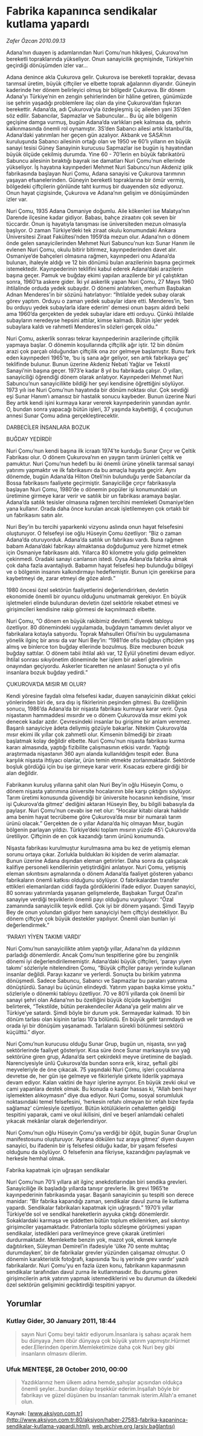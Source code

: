 # Fabrika kapanınca sendikalar kutlama yapardı

*Zafer Özcan 2010.09.13*

<div class="news-detail-text-todays">
 <div>
 </div>
 <div>
 </div>
 <div id="newsSpot">
  <font class="detail-spot">
   Adana’nın duayen iş adamlarından Nuri Çomu’nun hikâyesi, Çukurova’nın bereketli topraklarında yükseliyor. Onun sanayicilik geçmişinde, Türkiye’nin geçirdiği dönüşümden izler var...
  </font>
 </div>
 <div id="newsText">
  <font class="detail-text">
   <p>
    <p class="MsoNormal">
     Adana denince akla Çukurova gelir. Çukurova ise bereketli topraklar, devasa tarımsal üretim, büyük çiftçiler ve elbette toprak ağalarının diyarıdır. Güneyin kaderinde her dönem belirleyici olmuş bir bölgedir Çukurova. Bir dönem Adana’yı Türkiye’nin en zengin şehirlerinden bir hâline getiren, günümüzde ise şehrin yaşadığı problemlere ilaç olan da yine Çukurova’dan fışkıran berekettir. Adana’da, adı Çukurova’yla özdeşleşmiş üç aileden yani 3S’den söz edilir. Sabancılar, Sapmazlar ve Sabuncular… Bu üç aile bölgenin geçişine damga vurmuş, bugün Adana’da varlıkları pek kalmasa da, şehrin kalkınmasında önemli rol oynamıştır. 3S’den Sabancı ailesi artık İstanbul’da, Adana’daki yatırımları her geçen gün azalıyor. Akbank ve SASA’nın kuruluşunda Sabancı ailesinin ortağı olan ve 1950 ve 60’lı yılların en büyük sanayi tesisi Güney Sanayinin kurucusu Sapmazlar ise bugün iş hayatından büyük ölçüde çekilmiş durumda. Yine 60 - 70’lerin en büyük fabrikatörü Sabuncu ailesinin bıraktığı bayrak ise damatları Nuri Çomu’nun ellerinde yükseliyor. İş hayatına kayınpederi Mehmet Nuri Sabuncu’nun Akdeniz iplik fabrikasında başlayan Nuri Çomu, Adana sanayisi ve Çukurova tarımının yaşayan efsanelerinden. Güneyin bereketli topraklarına bir ömür vermiş, bölgedeki çiftçilerin gönlünde taht kurmuş bir duayenden söz ediyoruz. Onun hayat çizgisinde, Çukurova ve Adana’nın gelişim ve dönüşümünden izler var.
    </p>
    <p class="MsoNormal">
     Nuri Çomu, 1935 Adana Osmaniye doğumlu. Aile kökenleri ise Malatya’nın Darende ilçesine kadar gidiyor. Babası, bahçe ziraatını çok seven bir tüccardır. Onun iş hayatıyla tanışması ise üniversiteden mezun olmasıyla başlıyor. O zaman Türkiye’deki tek ziraat okulu konumundaki Ankara Üniversitesi Ziraat Fakültesi’nden 1959’da mezun olur. Adana’nın o dönem önde gelen sanayicilerinden Mehmet Nuri Sabuncu’nun kızı Sunar Hanım ile evlenen Nuri Çomu, okulu bitirir bitirmez, kayınpederinden davet alır. Osmaniye’de bahçeleri olmasına rağmen, kayınpederi onu Adana’da bulunan, ihaleyle aldığı ve 12 bin dönümü bulan arazilerinin başına geçirmek istemektedir. Kayınpederinin teklifini kabul ederek Adana’daki arazilerin başına geçer. Pamuk ve buğday ekimi yapılan arazilerde bir yıl çalıştıktan sonra, 1960’ta askere gider. İki yıl askerlik yapan Nuri Çomu, 27 Mayıs 1960 ihtilalinde orduda yedek subaydır. O dönemi anlatırken, merhum Başbakan Adnan Menderes’in bir sözünü hatırlatıyor: “İhtilalde yedek subay olarak görev yaptım. Orduyu o zaman yedek subaylar idare etti. Menderes’in, ‘ben bu orduyu yedek subaylarla idare ederim’ demesi onun başını aldırdı belki ama 1960’da gerçekten de yedek subaylar idare etti orduyu. Çünkü ihtilalde subayların neredeyse hepsini attılar, kimse kalmadı. Bütün işler yedek subaylara kaldı ve rahmetli Menderes’in sözleri gerçek oldu.”
    </p>
    <p class="MsoNormal">
     Nuri Çomu, askerlik sonrası tekrar kayınpederinin arazilerinde çiftçilik yapmaya başlar. O dönemin koşullarında çiftçilik ağır iştir. 12 bin dönüm arazi çok parçalı olduğundan çiftçilik ona zor gelmeye başlamıştır. Bunu fark eden kayınpederi 1965’te, ‘bu iş sana ağır geliyor, sen artık fabrikaya geç’ teklifinde bulunur. Bunun üzerine Akdeniz Nebati Yağlar ve Tekstil Sanayi’nin başına geçer. 1973’e kadar 8 yıl bu fabrikada çalışır. O yılları, sanayiciliği öğrendiği dönem olarak anlatıyor. Kayınpederi Mehmet Nuri Sabuncu’nun sanayicilikte bildiği her şeyi kendisine öğrettiğini söylüyor. 1973 yılı ise Nuri Çomu’nun hayatında bir dönüm noktası olur. Çok sevdiği eşi Sunar Hanım’ı amansız bir hastalık sonucu kaybeder. Bunun üzerine Nuri Bey artık kendi işini kurmaya karar vererek kayınpederinin yanından ayrılır. O, bundan sonra yapacağı bütün işleri, 37 yaşında kaybettiği, 4 çocuğunun annesi Sunar Çomu adına gerçekleştirecektir.
    </p>
    <p class="MsoNormal">
     DARBECİLER İNSANLARA BOZUK
    </p>
    <p class="MsoNormal">
     BUĞDAY YEDİRDİ!
    </p>
    <p class="MsoNormal">
     Nuri Çomu’nun kendi başına ilk icraatı 1974’te kurduğu Sunar Çırçır ve Çeltik Fabrikası olur. O dönem Çukurova’nın en yaygın tarım ürünleri çeltik ve pamuktur. Nuri Çomu’nun hedefi bu iki önemli ürüne yönelik tarımsal sanayi yatırımı yapmaktır ve ilk fabrikasını da bu amaçla hayata geçirir. Aynı dönemde, bugün Adana’da Hilton Oteli’nin bulunduğu yerde Sabancılar da Bossa fabrikasını faaliyete geçirmiştir. Sanayiciliğe çırçır fabrikasıyla başlayan Nuri Çomu, 1980’de o dönemin popüler işi konumundaki un üretimine girmeye karar verir ve satılık bir un fabrikası aramaya başlar. Adana’da satılık tesisler olmasına rağmen tercihini memleketi Osmaniye’den yana kullanır. Orada daha önce kurulan ancak işletilemeyen çok ortaklı bir un fabrikasını satın alır.
    </p>
    <p class="MsoNormal">
     Nuri Bey’in bu tercihi yaparkenki vizyonu aslında onun hayat felsefesini oluşturuyor. O felsefeyi ise oğlu Hüseyin Çomu özetliyor: “Biz o zaman Adana’da oturuyorduk. Adana’da satılık un fabrikası vardı. Buna rağmen babam Adana’daki fabrikayı almaktansa doğduğumuz yere hizmet etmek için Osmaniye fabrikasını aldı. Yıllarca 80 kilometre yolu gidip gelmekten çekinmedi. Oradaki sanayi canlansın istedi. Oysa Adana’da fabrika almak çok daha fazla avantajlıydı. Babamın hayat felsefesi hep bulunduğu bölgeyi ve o bölgenin insanını kalkındırmayı hedeflemiştir. Bunun için gerekirse para kaybetmeyi de, zarar etmeyi de göze alırdı.”
    </p>
    <p class="MsoNormal">
     1980 öncesi özel sektörün faaliyetlerini değerlendirirken, devletin ekonomide önemli bir oyuncu olduğunu unutmamak gerekiyor. En büyük işletmeleri elinde bulunduran devletin özel sektörle rekabet etmesi ve girişimcileri kendisine rakip görmesi de kaçınılmazdı elbette.
    </p>
    <p class="MsoNormal">
     Nuri Çomu, “O dönem en büyük rakibimiz devletti.” diyerek tabloyu özetliyor. 80 dönemindeki uygulamada, buğdayın tamamını devlet alıyor ve fabrikalara kotayla satıyordu. Toprak Mahsulleri Ofisi’nin bu uygulamasına yönelik ilginç bir anısı da var Nuri Bey’in: “1981’de ofis buğdayı çiftçiden yaş almış ve binlerce ton buğday ellerinde bozulmuş. Bize mecburen bozuk buğday sattılar. O dönem tabii ihtilal aklı var, 12 Eylül yönetimi devam ediyor. İhtilal sonrası sıkıyönetim döneminde her işlem bir askerî görevlinin onayından geçiyordu. Askerler ticaretten ne anlasın! Sonuçta o yıl ofis insanlara bozuk buğday yedirdi.”
    </p>
    <p class="MsoNormal">
     ÇUKUROVA’DA MISIR MI OLUR?
    </p>
    <p class="MsoNormal">
     Kendi yöresine faydalı olma felsefesi kadar, duayen sanayicinin dikkat çekici yönlerinden biri de, sıra dışı iş fikirlerinin peşinden gitmesi. Bu özelliğinin sonucu, 1986’da Adana’da bir nişasta fabrikası kurmaya karar verir. Oysa nişastanın hammaddesi mısırdır ve o dönem Çukurova’da mısır ekimi yok denecek kadar azdır. Çevresindeki insanlar bu girişime bir anlam veremez. Başarılı sanayiciye âdeta deliymiş gözüyle bakarlar. Nitekim Çukurova’da mısır ekimi ilk yıllar çok zahmetli olur. Kimsenin bilmediği bir ziraatı başlatmak kolay değildir elbette. Nuri Çomu’nun nişasta fabrikası kurma kararı almasında, yaptığı fizibilite çalışmasının etkisi vardır. Yaptığı araştırmada nişastanın 360 ayrı alanda kullanıldığını tespit eder. Buna karşılık nişasta ihtiyacı olanlar, ürün temin etmekte zorlanmaktadır. Sektörde boşluk gördüğü için bu işe girmeye karar verir. Kısacası ezbere girdiği bir alan değildir.
    </p>
    <p class="MsoNormal">
     Fabrikanın kuruluş yıllarına şahit olan Nuri Bey’in oğlu Hüseyin Çomu, o dönem nişasta yatırımına üniversite hocalarının bile karşı çıktığını söylüyor. Tarım üretimi konusunda güvendiği bir üniversite hocasının kendisine, ‘mısır işi Çukurova’da gitmez’ dediğini aktaran Hüseyin Bey, bu bilgili babasıyla da paylaşır. Nuri Çomu’nun cevabı ise net olur: “Hocalar kitabi olarak haklıdır ama benim hayat tecrübeme göre Çukurova’da mısır bir numaralı tarım ürünü olacak.” Gerçekten de o yıllar Adana’da hiç olmayan Mısır, bugün bölgenin parlayan yıldızı. Türkiye’deki toplam mısırın yüzde 45’i Çukurova’da üretiliyor. Çiftçinin de en çok kazandığı tarım ürünü konumunda.
    </p>
    <p class="MsoNormal">
     Nişasta fabrikası kurulmuştur kurulmasına ama bu kez de yetişmiş eleman sorunu ortaya çıkar. Zorlukla buldukları iki kişiden de verim alamazlar. Bunun üzerine Adana dışından eleman getirirler. Daha sonra da çalışacak kalifiye personeli kendilerinin yetiştirdiğini anlatıyor. Nuri Çomu, yetişmiş eleman sıkıntısını aşmalarında o dönem Adana’da faaliyet gösteren yabancı fabrikaların önemli katkısı olduğunu söylüyor. O fabrikalardan transfer ettikleri elemanlardan ciddi fayda gördüklerini ifade ediyor. Duayen sanayici, 80 sonrası yatırımlarda yaşanan gelişmelerde, Başbakan Turgut Özal’ın sanayiye verdiği teşviklerin önemli payı olduğunu vurguluyor: “Özal zamanında sanayicilik teşvik edildi. Çok iyi bir dönem yaşandı. Şimdi Tayyip Bey de onun yolundan gidiyor hem sanayiciyi hem çiftçiyi destekliyor. Bu dönem çiftçiye çok büyük destekler yapılıyor. Önemli olan bunları iyi değerlendirmek.”
    </p>
    <p class="MsoNormal">
     ‘PARAYI YİYEN TAKIMI VARDI’
    </p>
    <p class="MsoNormal">
     Nuri Çomu’nun sanayicilikte atılım yaptığı yıllar, Adana’nın da yıldızının parladığı dönemlerdir. Ancak Çomu’nun tespitlerine göre bu zenginlik dönemi iyi değerlendirilememiştir. Adana’daki büyük çiftçileri, ‘parayı yiyen takımı’ sözleriyle nitelendiren Çomu, “Büyük çiftçiler parayı yerinde kullanan insanlar değildi. Parayı kazanır ve yerlerdi. Sonuçta bu birikim yatırıma dönüşmedi. Sadece Sabuncu, Sabancı ve Sapmazlar bu paraları yatırıma dönüştürdü. Sanayi bu üçünün elindeydi. Yatırım yapan başka kimse yoktu.” sözleriyle o dönemki tabloyu özetliyor. 70 ve 80’li yıllarda çok önemli bir sanayi şehri olan Adana’nın bu özelliğini büyük ölçüde kaybettiğini belirterek, “Tekstilde, bütün perakendeciler Adana’ya gelir malını alır ve Türkiye’ye satardı. Şimdi böyle bir durum yok. Sermayedar kalmadı. 10 bin dönüm tarlası olan kişinin tarlası 10’a bölündü. En büyük gelir tarımdaydı ve orada iyi bir dönüşüm yaşanamadı. Tarlaların sürekli bölünmesi sektörü küçülttü.” diyor.
    </p>
    <p class="MsoNormal">
     Nuri Çomu’nun kurucusu olduğu Sunar Grup, bugün un, nişasta, sıvı yağ sektörlerinde faaliyet gösteriyor. Kısa süre önce Sunar markasıyla sıvı yağ sektörüne giren grup, Adana’da sert çekirdekli meyve üretimine de başladı. Narenciyesiyle ünlü Çukurova’da bundan sonra erik, kiraz, şeftali gibi meyveleriyle de öne çıkacak. 75 yaşındaki Nuri Çomu, işleri çocuklarına devretse de, her gün işe gelmeye ve fikirleriyle şirkete liderlik yapmaya devam ediyor. Kalan vaktini de hayır işlerine ayırıyor. En büyük zevki okul ve cami yapanlara destek olmak. Bu konuda o kadar hassas ki, “Allah beni hayır işlemekten alıkoymasın” diye dua ediyor. Nuri Çomu, sosyal sorumluluk noktasındaki temel felsefesini, ‘herkesin refahı olmayan bir refah bize fayda sağlamaz’ cümlesiyle özetliyor. Bütün kötülüklerin cehaletten geldiği tespitini yaparak, cami ve okul ikilisini, dinî ve beşerî anlamdaki cehaleti yıkacak mekânlar olarak değerlendiriyor.
    </p>
    <p class="MsoNormal">
     Nuri Çomu’nun oğlu Hüseyin Çomu’ya verdiği bir öğüt, bugün Sunar Grup’un manifestosunu oluşturuyor. ‘Ayrana dökülen tuz araya gitmez’ diyen duayen sanayici, bu ifadenin bir iş felsefesi olduğu kadar, bir yaşam felsefesi olduğunu da söylüyor. O felsefenin ana fikriyse, kazandığını paylaşmak ve herkesle hemhal olmak.
    </p>
    <p class="MsoNormal">
    </p>
    <p class="MsoNormal">
     Fabrika kapatmak için uğraşan sendikalar
    </p>
    <p class="MsoNormal">
    </p>
    <p class="MsoNormal">
     Nuri Çomu’nun 70’li yıllara ait ilginç anekdotlarından biri sendika grevleri. Sanayiciliğe ilk başladığı yıllarda tanışır grevlerle. İlk grevi 1965’te kayınpederinin fabrikasında yaşar. Başarılı sanayicinin şu tespiti son derece manidar: “Bir fabrika kapandığı zaman, sendikalar davul zurna ile kutlama yapardı. Sendikalar fabrikaları kapatmak için uğraşırdı.” 1970’li yıllar Türkiye’de sol ve sendikal hareketlerin ayyuka çıktığı dönemlerdir. Sokaklardaki karmaşa ve şiddetten bütün toplum etkilenirken, asıl sıkıntıyı girişimciler yaşamaktadır. Patronlarla toplu sözleşme görüşmesi yapan sendikalar, istedikleri para verilmeyince greve çıkarak üretimleri durdurmaktadır. Memlekette benzin yok, mazot yok, ekmek karneyle dağıtılırken, Süleyman Demirel’in ifadesiyle ‘ülke 70 sente muhtaç durumdayken’, bir de fabrikalar grevler yüzünden çalışamaz olmuştur. O dönemin karakteristik fotoğrafı, kapısında ‘bu iş yerinde grev vardır’ yazılı fabrikalardır. Nuri Çomu’yu en fazla üzen konu, fabrikanın kapanmasının sendikalar tarafından davul zurna ile kutlanmasıdır. Bu durumu gören girişimcilerin artık yatırım yapmak istemediklerini ve bu durumun da ülkedeki özel sektörün gelişimini geciktirdiği tespitini yapıyor.
     <span>
     </span>
    </p>
   </p>
  </font>
 </div>
 <div>
 </div>
 <div>
 </div>
</div>


## Yorumlar

### Kutlay Gider, 30 January 2011, 18:44
> sayın Nuri Çomu beyi taktir ediyorum.İnsanlara iş sahası açarak hem bu dünyaya ,hem öbür dünyaya çok büyük yatırım yapmıştır.Hürmet eder.Ellerinden öperim.Memleketimize daha çok Nuri bey gibi insanların olmasını dilerim.

### Ufuk MENTEŞE, 28 October 2010, 00:00
> Yazdıklarınız hem ülkem adına hemde,şahışlar açısından oldukça önemli şeyler...bundan dolayı teşekkür ederim.İnşallah böyle bir fabrikayı ve güzel düşünen bu insanları tanımak isterim.Allah'a emanet olun.

Kaynak: [www.aksiyon.com.tr](http://www.aksiyon.com.tr:80/aksiyon/haber-27583-fabrika-kapaninca-sendikalar-kutlama-yapardi.html), [web.archive.org (arşiv bağlantısı)](http://web.archive.org/web/20140330000739/http://www.aksiyon.com.tr:80/aksiyon/haber-27583-fabrika-kapaninca-sendikalar-kutlama-yapardi.html)
